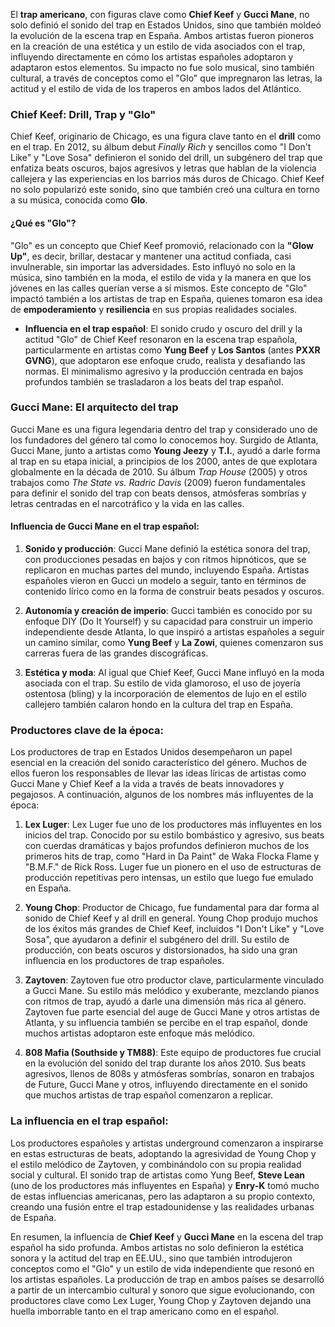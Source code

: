 El **trap americano**, con figuras clave como **Chief Keef** y **Gucci Mane**, no solo definió el sonido del trap en Estados Unidos, sino que también moldeó la evolución de la escena trap en España. Ambos artistas fueron pioneros en la creación de una estética y un estilo de vida asociados con el trap, influyendo directamente en cómo los artistas españoles adoptaron y adaptaron estos elementos. Su impacto no fue solo musical, sino también cultural, a través de conceptos como el "Glo" que impregnaron las letras, la actitud y el estilo de vida de los traperos en ambos lados del Atlántico.

### Chief Keef: Drill, Trap y "Glo"
Chief Keef, originario de Chicago, es una figura clave tanto en el **drill** como en el trap. En 2012, su álbum debut *Finally Rich* y sencillos como "I Don't Like" y "Love Sosa" definieron el sonido del drill, un subgénero del trap que enfatiza beats oscuros, bajos agresivos y letras que hablan de la violencia callejera y las experiencias en los barrios más duros de Chicago. Chief Keef no solo popularizó este sonido, sino que también creó una cultura en torno a su música, conocida como **Glo**.

#### ¿Qué es "Glo"? 
"Glo" es un concepto que Chief Keef promovió, relacionado con la **"Glow Up"**, es decir, brillar, destacar y mantener una actitud confiada, casi invulnerable, sin importar las adversidades. Esto influyó no solo en la música, sino también en la moda, el estilo de vida y la manera en que los jóvenes en las calles querían verse a sí mismos. Este concepto de "Glo" impactó también a los artistas de trap en España, quienes tomaron esa idea de **empoderamiento** y **resiliencia** en sus propias realidades sociales.

- **Influencia en el trap español**: El sonido crudo y oscuro del drill y la actitud "Glo" de Chief Keef resonaron en la escena trap española, particularmente en artistas como **Yung Beef** y **Los Santos** (antes **PXXR GVNG**), que adoptaron ese enfoque crudo, realista y desafiando las normas. El minimalismo agresivo y la producción centrada en bajos profundos también se trasladaron a los beats del trap español.

### Gucci Mane: El arquitecto del trap
Gucci Mane es una figura legendaria dentro del trap y considerado uno de los fundadores del género tal como lo conocemos hoy. Surgido de Atlanta, Gucci Mane, junto a artistas como **Young Jeezy** y **T.I.**, ayudó a darle forma al trap en su etapa inicial, a principios de los 2000, antes de que explotara globalmente en la década de 2010. Su álbum *Trap House* (2005) y otros trabajos como *The State vs. Radric Davis* (2009) fueron fundamentales para definir el sonido del trap con beats densos, atmósferas sombrías y letras centradas en el narcotráfico y la vida en las calles.

#### Influencia de Gucci Mane en el trap español:
1. **Sonido y producción**: Gucci Mane definió la estética sonora del trap, con producciones pesadas en bajos y con ritmos hipnóticos, que se replicaron en muchas partes del mundo, incluyendo España. Artistas españoles vieron en Gucci un modelo a seguir, tanto en términos de contenido lírico como en la forma de construir beats pesados y oscuros.
  
2. **Autonomía y creación de imperio**: Gucci también es conocido por su enfoque DIY (Do It Yourself) y su capacidad para construir un imperio independiente desde Atlanta, lo que inspiró a artistas españoles a seguir un camino similar, como **Yung Beef** y **La Zowi**, quienes comenzaron sus carreras fuera de las grandes discográficas.

3. **Estética y moda**: Al igual que Chief Keef, Gucci Mane influyó en la moda asociada con el trap. Su estilo de vida glamoroso, el uso de joyería ostentosa (bling) y la incorporación de elementos de lujo en el estilo callejero también calaron hondo en la cultura del trap en España.

### Productores clave de la época:
Los productores de trap en Estados Unidos desempeñaron un papel esencial en la creación del sonido característico del género. Muchos de ellos fueron los responsables de llevar las ideas líricas de artistas como Gucci Mane y Chief Keef a la vida a través de beats innovadores y pegajosos. A continuación, algunos de los nombres más influyentes de la época:

1. **Lex Luger**: Lex Luger fue uno de los productores más influyentes en los inicios del trap. Conocido por su estilo bombástico y agresivo, sus beats con cuerdas dramáticas y bajos profundos definieron muchos de los primeros hits de trap, como "Hard in Da Paint" de Waka Flocka Flame y "B.M.F." de Rick Ross. Luger fue un pionero en el uso de estructuras de producción repetitivas pero intensas, un estilo que luego fue emulado en España.

2. **Young Chop**: Productor de Chicago, fue fundamental para dar forma al sonido de Chief Keef y al drill en general. Young Chop produjo muchos de los éxitos más grandes de Chief Keef, incluidos "I Don't Like" y "Love Sosa", que ayudaron a definir el subgénero del drill. Su estilo de producción, con beats oscuros y distorsionados, ha sido una gran influencia en los productores de trap españoles.

3. **Zaytoven**: Zaytoven fue otro productor clave, particularmente vinculado a Gucci Mane. Su estilo más melódico y exuberante, mezclando pianos con ritmos de trap, ayudó a darle una dimensión más rica al género. Zaytoven fue parte esencial del auge de Gucci Mane y otros artistas de Atlanta, y su influencia también se percibe en el trap español, donde muchos artistas adoptaron este enfoque más melódico.

4. **808 Mafia (Southside y TM88)**: Este equipo de productores fue crucial en la evolución del sonido del trap durante los años 2010. Sus beats agresivos, llenos de 808s y atmósferas sombrías, sonaron en trabajos de Future, Gucci Mane y otros, influyendo directamente en el sonido que muchos artistas de trap español comenzaron a replicar.

### La influencia en el trap español:
Los productores españoles y artistas underground comenzaron a inspirarse en estas estructuras de beats, adoptando la agresividad de Young Chop y el estilo melódico de Zaytoven, y combinándolo con su propia realidad social y cultural. El sonido trap de artistas como Yung Beef, **Steve Lean** (uno de los productores más influyentes en España) y **Enry-K** tomó mucho de estas influencias americanas, pero las adaptaron a su propio contexto, creando una fusión entre el trap estadounidense y las realidades urbanas de España.

En resumen, la influencia de **Chief Keef** y **Gucci Mane** en la escena del trap español ha sido profunda. Ambos artistas no solo definieron la estética sonora y la actitud del trap en EE.UU., sino que también introdujeron conceptos como el "Glo" y un estilo de vida independiente que resonó en los artistas españoles. La producción de trap en ambos países se desarrolló a partir de un intercambio cultural y sonoro que sigue evolucionando, con productores clave como Lex Luger, Young Chop y Zaytoven dejando una huella imborrable tanto en el trap americano como en el español.
